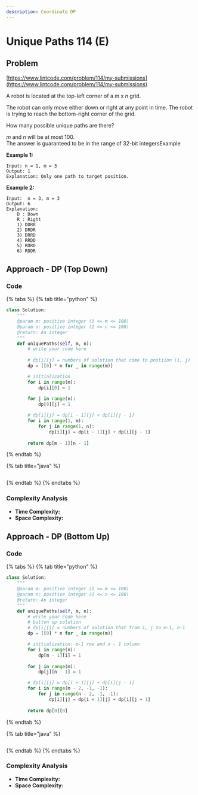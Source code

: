```yaml
---
description: Coordinate DP
---
```


# Unique Paths 114 (E)

## Problem

[https://www.lintcode.com/problem/114/my-submissions](https://www.lintcode.com/problem/114/my-submissions)

A robot is located at the top-left corner of a _m_ x _n_ grid.

The robot can only move either down or right at any point in time. The robot is trying to reach the bottom-right corner of the grid.

How many possible unique paths are there?

_m_ and _n_ will be at most 100.\
The answer is guaranteed to be in the range of 32-bit integersExample

**Example 1:**

```
Input: n = 1, m = 3
Output: 1	
Explanation: Only one path to target position.
```

**Example 2:**

```
Input:  n = 3, m = 3
Output: 6	
Explanation:
	D : Down
	R : Right
	1) DDRR
	2) DRDR
	3) DRRD
	4) RRDD
	5) RDRD
	6) RDDR
```

## Approach - DP (Top Down)

### Code

{% tabs %}
{% tab title="python" %}
```python
class Solution:
    """
    @param m: positive integer (1 <= m <= 100)
    @param n: positive integer (1 <= n <= 100)
    @return: An integer
    """
    def uniquePaths(self, m, n):
        # write your code here
        
        # dp[i][j] = numbers of solution that come to postiion (i, j)
        dp = [[0] * n for _ in range(m)]

        # initialization 
        for i in range(m):
            dp[i][0] = 1
        
        for j in range(n):
            dp[0][j] = 1

        # dp[i][j] = dp[i - 1][j] + dp[i][j - 1]
        for i in range(1, m):
            for j in range(1, n):
                dp[i][j] = dp[i - 1][j] + dp[i][j - 1]
        
        return dp[m - 1][n - 1]
```
{% endtab %}

{% tab title="java" %}
```
```
{% endtab %}
{% endtabs %}

### Complexity Analysis

* **Time Complexity:**
* **Space Complexity:**



## Approach - DP (Bottom Up)

### Code

{% tabs %}
{% tab title="python" %}
```python
class Solution:
    """
    @param m: positive integer (1 <= m <= 100)
    @param n: positive integer (1 <= n <= 100)
    @return: An integer
    """
    def uniquePaths(self, m, n):
        # write your code here
        # button up solution 
        # dp[i][j] = numbers of solution that from i, j to m-1, n-1
        dp = [[0] * n for _ in range(m)]

        # initialization: m-1 row and n - 1 column
        for i in range(n):
            dp[m - 1][i] = 1
        
        for j in range(m):
            dp[j][n - 1] = 1

        # dp[i][j] = dp[i + 1][j] + dp[i][j - 1]
        for i in range(m - 2, -1, -1):
            for j in range(n - 2, -1, -1):
                dp[i][j] = dp[i + 1][j] + dp[i][j + 1]
        
        return dp[0][0]
```
{% endtab %}

{% tab title="java" %}
```
```
{% endtab %}
{% endtabs %}

### Complexity Analysis

* **Time Complexity:**
* **Space Complexity:**
